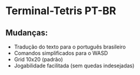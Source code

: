 # Terminal-Tetris PT-BR

Mudanças:
--------------------

 - Tradução do texto para o português brasileiro
 - Comandos simplificados para o WASD
 - Grid 10x20 (padrão)
 - Jogabilidade facilitada (sem quedas indesejadas)

